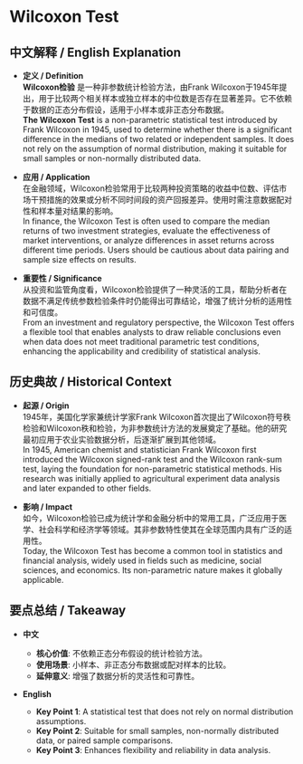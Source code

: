 # Wilcoxon Test

## 中文解释 / English Explanation

* **定义 / Definition**  
  **Wilcoxon检验** 是一种非参数统计检验方法，由Frank Wilcoxon于1945年提出，用于比较两个相关样本或独立样本的中位数是否存在显著差异。它不依赖于数据的正态分布假设，适用于小样本或非正态分布数据。  
  **The Wilcoxon Test** is a non-parametric statistical test introduced by Frank Wilcoxon in 1945, used to determine whether there is a significant difference in the medians of two related or independent samples. It does not rely on the assumption of normal distribution, making it suitable for small samples or non-normally distributed data.

* **应用 / Application**  
  在金融领域，Wilcoxon检验常用于比较两种投资策略的收益中位数、评估市场干预措施的效果或分析不同时间段的资产回报差异。使用时需注意数据配对性和样本量对结果的影响。  
  In finance, the Wilcoxon Test is often used to compare the median returns of two investment strategies, evaluate the effectiveness of market interventions, or analyze differences in asset returns across different time periods. Users should be cautious about data pairing and sample size effects on results.

* **重要性 / Significance**  
  从投资和监管角度看，Wilcoxon检验提供了一种灵活的工具，帮助分析者在数据不满足传统参数检验条件时仍能得出可靠结论，增强了统计分析的适用性和可信度。  
  From an investment and regulatory perspective, the Wilcoxon Test offers a flexible tool that enables analysts to draw reliable conclusions even when data does not meet traditional parametric test conditions, enhancing the applicability and credibility of statistical analysis.

## 历史典故 / Historical Context

* **起源 / Origin**  
  1945年，美国化学家兼统计学家Frank Wilcoxon首次提出了Wilcoxon符号秩检验和Wilcoxon秩和检验，为非参数统计方法的发展奠定了基础。他的研究最初应用于农业实验数据分析，后逐渐扩展到其他领域。  
  In 1945, American chemist and statistician Frank Wilcoxon first introduced the Wilcoxon signed-rank test and the Wilcoxon rank-sum test, laying the foundation for non-parametric statistical methods. His research was initially applied to agricultural experiment data analysis and later expanded to other fields.

* **影响 / Impact**  
  如今，Wilcoxon检验已成为统计学和金融分析中的常用工具，广泛应用于医学、社会科学和经济学等领域。其非参数特性使其在全球范围内具有广泛的适用性。  
  Today, the Wilcoxon Test has become a common tool in statistics and financial analysis, widely used in fields such as medicine, social sciences, and economics. Its non-parametric nature makes it globally applicable.

## 要点总结 / Takeaway

* **中文**  
  - **核心价值**: 不依赖正态分布假设的统计检验方法。
  - **使用场景**: 小样本、非正态分布数据或配对样本的比较。
  - **延伸意义**: 增强了数据分析的灵活性和可靠性。

* **English**  
  - **Key Point 1**: A statistical test that does not rely on normal distribution assumptions.
  - **Key Point 2**: Suitable for small samples, non-normally distributed data, or paired sample comparisons.
  - **Key Point 3**: Enhances flexibility and reliability in data analysis.